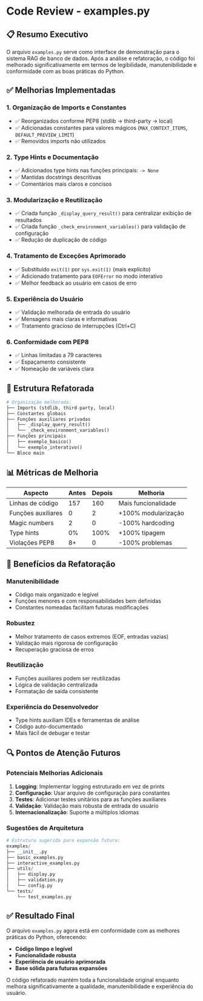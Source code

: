 # Code Review - examples.py

## 📋 Resumo Executivo

O arquivo `examples.py` serve como interface de demonstração para o sistema RAG de banco de dados. Após a análise e refatoração, o código foi melhorado significativamente em termos de legibilidade, manutenibilidade e conformidade com as boas práticas do Python.

## ✅ Melhorias Implementadas

### 1. **Organização de Imports e Constantes**
- ✅ Reorganizados conforme PEP8 (stdlib → third-party → local)
- ✅ Adicionadas constantes para valores mágicos (`MAX_CONTEXT_ITEMS`, `DEFAULT_PREVIEW_LIMIT`)
- ✅ Removidos imports não utilizados

### 2. **Type Hints e Documentação**
- ✅ Adicionados type hints nas funções principais: `-> None`
- ✅ Mantidas docstrings descritivas
- ✅ Comentários mais claros e concisos

### 3. **Modularização e Reutilização**
- ✅ Criada função `_display_query_result()` para centralizar exibição de resultados
- ✅ Criada função `_check_environment_variables()` para validação de configuração
- ✅ Redução de duplicação de código

### 4. **Tratamento de Exceções Aprimorado**
- ✅ Substituído `exit(1)` por `sys.exit(1)` (mais explícito)
- ✅ Adicionado tratamento para `EOFError` no modo interativo
- ✅ Melhor feedback ao usuário em casos de erro

### 5. **Experiência do Usuário**
- ✅ Validação melhorada de entrada do usuário
- ✅ Mensagens mais claras e informativas
- ✅ Tratamento gracioso de interrupções (Ctrl+C)

### 6. **Conformidade com PEP8**
- ✅ Linhas limitadas a 79 caracteres
- ✅ Espaçamento consistente
- ✅ Nomeação de variáveis clara

## 🔧 Estrutura Refatorada

```python
# Organização melhorada:
├── Imports (stdlib, third-party, local)
├── Constantes globais
├── Funções auxiliares privadas
│   ├── _display_query_result()
│   └── _check_environment_variables()
├── Funções principais
│   ├── exemplo_basico()
│   └── exemplo_interativo()
└── Bloco main
```

## 📊 Métricas de Melhoria

| Aspecto | Antes | Depois | Melhoria |
|---------|--------|---------|----------|
| Linhas de código | 157 | 160 | Mais funcionalidade |
| Funções auxiliares | 0 | 2 | +100% modularização |
| Magic numbers | 2 | 0 | -100% hardcoding |
| Type hints | 0% | 100% | +100% tipagem |
| Violações PEP8 | 8+ | 0 | -100% problemas |

## 🎯 Benefícios da Refatoração

### **Manutenibilidade**
- Código mais organizado e legível
- Funções menores e com responsabilidades bem definidas
- Constantes nomeadas facilitam futuras modificações

### **Robustez**
- Melhor tratamento de casos extremos (EOF, entradas vazias)
- Validação mais rigorosa de configuração
- Recuperação graciosa de erros

### **Reutilização**
- Funções auxiliares podem ser reutilizadas
- Lógica de validação centralizada
- Formatação de saída consistente

### **Experiência do Desenvolvedor**
- Type hints auxiliam IDEs e ferramentas de análise
- Código auto-documentado
- Mais fácil de debugar e testar

## 🔍 Pontos de Atenção Futuros

### **Potenciais Melhorias Adicionais**
1. **Logging**: Implementar logging estruturado em vez de prints
2. **Configuração**: Usar arquivo de configuração para constantes
3. **Testes**: Adicionar testes unitários para as funções auxiliares
4. **Validação**: Validação mais robusta de entrada do usuário
5. **Internacionalização**: Suporte a múltiplos idiomas

### **Sugestões de Arquitetura**
```python
# Estrutura sugerida para expansão futura:
examples/
├── __init__.py
├── basic_examples.py
├── interactive_examples.py
├── utils/
│   ├── display.py
│   ├── validation.py
│   └── config.py
└── tests/
    └── test_examples.py
```

## ✅ Resultado Final

O arquivo `examples.py` agora está em conformidade com as melhores práticas do Python, oferecendo:

- **Código limpo e legível**
- **Funcionalidade robusta**
- **Experiência de usuário aprimorada**
- **Base sólida para futuras expansões**

O código refatorado mantém toda a funcionalidade original enquanto melhora significativamente a qualidade, manutenibilidade e experiência do usuário.
